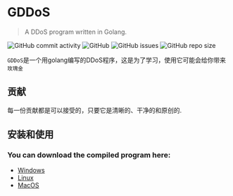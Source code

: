 # GDDoS
> A DDoS program written in Golang.

![GitHub commit activity](https://img.shields.io/github/commit-activity/m/xiaozhu2007/GDDoS?style=for-the-badge)
![GitHub](https://img.shields.io/github/license/xiaozhu2007/GDDoS?style=for-the-badge)
![GitHub issues](https://img.shields.io/github/issues/xiaozhu2007/GDDoS?style=for-the-badge)
![GitHub repo size](https://img.shields.io/github/repo-size/xiaozhu2007/GDDoS?style=for-the-badge)

`GDDoS`是一个用golang编写的DDoS程序，这是为了学习，使用它可能会给你带来`玫瑰金`

## 贡献
 每一份贡献都是可以接受的，只要它是清晰的、干净的和原创的.
 
## 安装和使用
 ### You can download the compiled program here:
 - [Windows](https://)
 - [Linux](https://)
 - [MacOS](https://)
